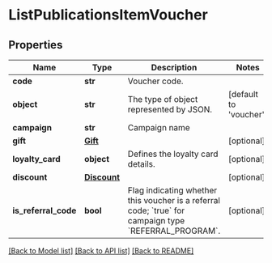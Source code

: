 # ListPublicationsItemVoucher


## Properties
Name | Type | Description | Notes
------------ | ------------- | ------------- | -------------
**code** | **str** | Voucher code. | 
**object** | **str** | The type of object represented by JSON. | [default to 'voucher']
**campaign** | **str** | Campaign name | 
**gift** | [**Gift**](Gift.md) |  | [optional] 
**loyalty_card** | **object** | Defines the loyalty card details. | [optional] 
**discount** | [**Discount**](Discount.md) |  | [optional] 
**is_referral_code** | **bool** | Flag indicating whether this voucher is a referral code; &#x60;true&#x60; for campaign type &#x60;REFERRAL_PROGRAM&#x60;. | [optional] 

[[Back to Model list]](../README.md#documentation-for-models) [[Back to API list]](../README.md#documentation-for-api-endpoints) [[Back to README]](../README.md)


